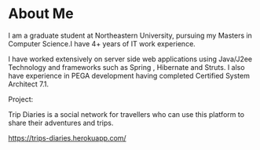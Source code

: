 # About Me

I am a graduate student at Northeastern University, pursuing my Masters in Computer Science.I have 4+ years of IT work experience.

I have worked extensively on server side web applications using Java/J2ee Technology and frameworks such as Spring , Hibernate and Struts.
I also have experience in PEGA development having completed Certified System Architect 7.1.


Project:

Trip Diaries is a social network for travellers who can use this platform to share their adventures and trips.


https://trips-diaries.herokuapp.com/


 
